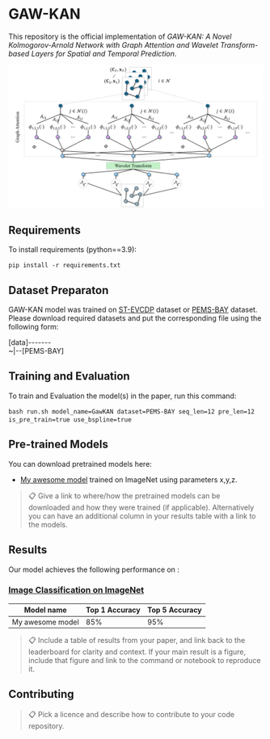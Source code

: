 # GAW-KAN

This repository is the official implementation of *GAW-KAN: A Novel Kolmogorov-Arnold Network with Graph Attention and Wavelet Transform-based Layers for Spatial and Temporal Prediction*. 

![Illustration of proposed GAW-KAN](pics/architect.png)

## Requirements

To install requirements (python==3.9):

```setup
pip install -r requirements.txt
```

## Dataset Preparaton

GAW-KAN model was trained on [ST-EVCDP](https://github.com/IntelligentSystemsLab/ST-EVCDP/tree/main/datasets) dataset or [PEMS-BAY](https://drive.google.com/drive/folders/10FOTa6HXPqX8Pf5WRoRwcFnW9BrNZEIX) dataset. Please download required datasets and put the corresponding file using the following form:

[data]------- \
~|--[PEMS-BAY]

## Training and Evaluation

To train and Evaluation the model(s) in the paper, run this command:

```train
bash run.sh model_name=GawKAN dataset=PEMS-BAY seq_len=12 pre_len=12 is_pre_train=true use_bspline=true
```

## Pre-trained Models

You can download pretrained models here:

- [My awesome model](https://drive.google.com/mymodel.pth) trained on ImageNet using parameters x,y,z. 

>📋  Give a link to where/how the pretrained models can be downloaded and how they were trained (if applicable).  Alternatively you can have an additional column in your results table with a link to the models.

## Results

Our model achieves the following performance on :

### [Image Classification on ImageNet](https://paperswithcode.com/sota/image-classification-on-imagenet)

| Model name         | Top 1 Accuracy  | Top 5 Accuracy |
| ------------------ |---------------- | -------------- |
| My awesome model   |     85%         |      95%       |

>📋  Include a table of results from your paper, and link back to the leaderboard for clarity and context. If your main result is a figure, include that figure and link to the command or notebook to reproduce it. 


## Contributing

>📋  Pick a licence and describe how to contribute to your code repository. 
